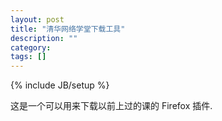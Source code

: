 ```yaml
---
layout: post
title: "清华网络学堂下载工具"
description: ""
category: 
tags: []
---
```

{% include JB/setup %}

这是一个可以用来下载以前上过的课的 Firefox 插件. 

